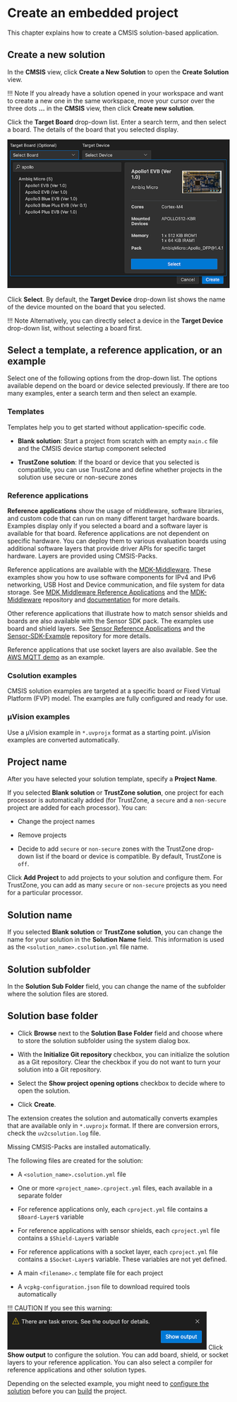 # Create an embedded project

This chapter explains how to create a CMSIS solution-based application.

## Create a new solution

In the **CMSIS** view, click **Create a New Solution** to open the **Create Solution** view.

!!! Note
    If you already have a solution opened in your workspace and want to create a new one in the same workspace, move your
    cursor over the three dots **...** in the **CMSIS** view, then click **Create new solution**.

Click the **Target Board** drop-down list. Enter a search term, and then select a board. The details of the board that you
selected display.

![Picker](./images/hardware-picker.png)

Click **Select**. By default, the **Target Device** drop-down list shows the name of the device mounted on the board that you selected.

!!! Note
    Alternatively, you can directly select a device in the **Target Device** drop-down list, without selecting a board first.

## Select a template, a reference application, or an example

Select one of the following options from the drop-down list. The options available depend on the board or device selected previously. If there are too many examples, enter a search term and then select an example.


### Templates

Templates help you to get started without application-specific code.

- **Blank solution**: Start a project from scratch with an empty `main.c` file and the CMSIS device startup component
  selected

- **TrustZone solution**: If the board or device that you selected is compatible, you can use TrustZone and define
  whether projects in the solution use secure or non-secure zones

### Reference applications

**Reference applications** show the usage of middleware, software libraries, and custom code that can run on many different
target hardware boards. Examples display only if you selected a board and a software layer is available for that board.
Reference applications are not dependent on specific hardware. You can deploy them to various evaluation boards using
additional software layers that provide driver APIs for specific target hardware. Layers are provided using CMSIS-Packs.

Reference applications are available with the [MDK-Middleware](https://www.keil.arm.com/packs/mdk-middleware-keil/versions/). These examples show you how to use software components for IPv4 and IPv6 networking, USB Host and Device communication, and file system for data storage. See [MDK Middleware Reference Applications](https://github.com/Open-CMSIS-Pack/cmsis-toolbox/blob/main/docs/ReferenceApplications.md#mdk-middleware-reference-applications) and the [MDK-Middleware](https://github.com/arm-software/MDK-Middleware) repository and [documentation](https://arm-software.github.io/MDK-Middleware/latest/General/index.html) for more details.

Other reference applications that illustrate how to match sensor shields and boards are also available with the Sensor SDK pack. The examples use board and shield layers. See [Sensor Reference Applications](https://github.com/Open-CMSIS-Pack/cmsis-toolbox/blob/main/docs/ReferenceApplications.md#sensor-reference-applications) and the [Sensor-SDK-Example](https://github.com/open-cmsis-pack/Sensor-SDK-Example) repository for more details.

Reference applications that use socket layers are also available. See the [AWS MQTT demo](https://github.com/Arm-Examples/AWS_MQTT_Demo) as an example.

### Csolution examples

CMSIS solution examples are targeted at a specific board or Fixed Virtual Platform (FVP) model. The examples are fully configured and ready for use.

### µVision examples

Use a µVision example in `*.uvprojx` format as a starting point. µVision examples are converted automatically.

## Project name

After you have selected your solution template, specify a **Project Name**.


If you selected **Blank solution** or **TrustZone solution**, one project for each processor is automatically added (for TrustZone, a `secure` and a `non-secure` project are added for each processor). You can:

- Change the project names

- Remove projects

- Decide to add `secure` or `non-secure` zones with the TrustZone drop-down list if the board or device is compatible. By
  default, TrustZone is `off`.

Click **Add Project** to add projects to your solution and configure them. For TrustZone, you can add as many `secure` or
`non-secure` projects as you need for a particular processor.

## Solution name

If you selected **Blank solution** or **TrustZone solution**, you can change the name for your solution in the **Solution Name** field. This information is used as the `<solution_name>.csolution.yml` file name.


## Solution subfolder

In the **Solution Sub Folder** field, you can change the name of the subfolder where the solution files are stored.

## Solution base folder

- Click **Browse** next to the **Solution Base Folder** field and choose where to store the solution subfolder using the system
  dialog box.

- With the **Initialize Git repository** checkbox, you can initialize the solution as a Git repository. Clear the checkbox
  if you do not want to turn your solution into a Git repository.

- Select the **Show project opening options** checkbox to decide where to open the solution.

- Click **Create**.

The extension creates the solution and automatically converts examples that are available only in `*.uvprojx` format. If there are conversion errors, check the `uv2csolution.log` file.

Missing CMSIS-Packs are installed automatically.

The following files are created for the solution:

- A `<solution_name>.csolution.yml` file

- One or more `<project_name>.cproject.yml` files, each available in a separate folder

- For reference applications only, each `cproject.yml` file contains a `$Board-Layer$` variable

- For reference applications with sensor shields, each `cproject.yml` file contains a `$Shield-Layer$` variable

- For reference applications with a socket layer, each `cproject.yml` file contains a `$Socket-Layer$` variable. These
  variables are not yet defined.

- A main `<filename>.c` template file for each project

- A `vcpkg-configuration.json` file to download required tools automatically

!!! CAUTION
    If you see this warning:
    ![Task errors output](./images/task-errors.png)
    Click **Show output** to configure the solution. You can add board, shield, or socket layers to your reference
    application. You can also select a compiler for reference applications and other solution types.

Depending on the selected example, you might need to [configure the solution](./configuration.md#configure-a-solution)
before you can [build](./build.md) the project.
